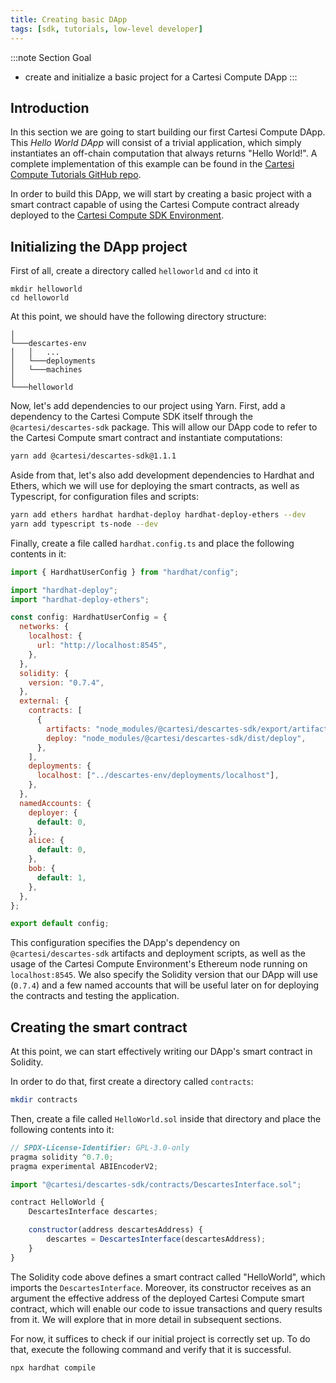 ```yaml
---
title: Creating basic DApp
tags: [sdk, tutorials, low-level developer]
---
```


:::note Section Goal
- create and initialize a basic project for a Cartesi Compute DApp
:::

## Introduction

In this section we are going to start building our first Cartesi Compute DApp. This *Hello World DApp* will consist of a trivial application, which simply instantiates an off-chain computation that always returns "Hello World!". A complete implementation of this example can be found in the [Cartesi Compute Tutorials GitHub repo](https://github.com/cartesi/descartes-tutorials/tree/master/helloworld).

In order to build this DApp, we will start by creating a basic project with a smart contract capable of using the Cartesi Compute contract already deployed to the [Cartesi Compute SDK Environment](../descartes-env.md).


## Initializing the DApp project

First of all, create a directory called `helloworld` and `cd` into it

```
mkdir helloworld
cd helloworld
```

At this point, we should have the following directory structure:

```
│
└───descartes-env
│   │   ...
│   └───deployments
│   └───machines
│   
└───helloworld
```

Now, let's add dependencies to our project using Yarn. First, add a dependency to the Cartesi Compute SDK itself through the `@cartesi/descartes-sdk` package. This will allow our DApp code to refer to the Cartesi Compute smart contract and instantiate computations:

```bash
yarn add @cartesi/descartes-sdk@1.1.1
```

Aside from that, let's also add development dependencies to Hardhat and Ethers, which we will use for deploying the smart contracts, as well as Typescript, for configuration files and scripts:

```bash
yarn add ethers hardhat hardhat-deploy hardhat-deploy-ethers --dev
yarn add typescript ts-node --dev
```

Finally, create a file called `hardhat.config.ts` and place the following contents in it:

```javascript
import { HardhatUserConfig } from "hardhat/config";

import "hardhat-deploy";
import "hardhat-deploy-ethers";

const config: HardhatUserConfig = {
  networks: {
    localhost: {
      url: "http://localhost:8545",
    },
  },
  solidity: {
    version: "0.7.4",
  },
  external: {
    contracts: [
      {
        artifacts: "node_modules/@cartesi/descartes-sdk/export/artifacts",
        deploy: "node_modules/@cartesi/descartes-sdk/dist/deploy",
      },
    ],
    deployments: {
      localhost: ["../descartes-env/deployments/localhost"],
    },
  },
  namedAccounts: {
    deployer: {
      default: 0,
    },
    alice: {
      default: 0,
    },
    bob: {
      default: 1,
    },
  },
};

export default config;
```

This configuration specifies the DApp's dependency on `@cartesi/descartes-sdk` artifacts and deployment scripts, as well as the usage of the Cartesi Compute Environment's Ethereum node running on `localhost:8545`. We also specify the Solidity version that our DApp will use (`0.7.4`) and a few named accounts that will be useful later on for deploying the contracts and testing the application.

##  Creating the smart contract

At this point, we can start effectively writing our DApp's smart contract in Solidity.

In order to do that, first create a directory called `contracts`:

```bash
mkdir contracts
```

Then, create a file called `HelloWorld.sol` inside that directory and place the following contents into it:

```javascript
// SPDX-License-Identifier: GPL-3.0-only
pragma solidity ^0.7.0;
pragma experimental ABIEncoderV2;

import "@cartesi/descartes-sdk/contracts/DescartesInterface.sol";

contract HelloWorld {
    DescartesInterface descartes;

    constructor(address descartesAddress) {
        descartes = DescartesInterface(descartesAddress);
    }
}
```

The Solidity code above defines a smart contract called "HelloWorld", which imports the `DescartesInterface`. Moreover, its constructor receives as an argument the effective address of the deployed Cartesi Compute smart contract, which will enable our code to issue transactions and query results from it. We will explore that in more detail in subsequent sections.

For now, it suffices to check if our initial project is correctly set up. To do that, execute the following command and verify that it is successful.

```
npx hardhat compile
```
